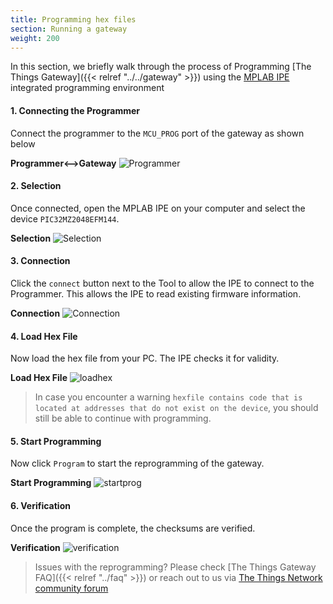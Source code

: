 ```yaml
---
title: Programming hex files
section: Running a gateway
weight: 200
---
```

In this section, we briefly walk through the process of Programming [The Things Gateway]({{< relref "../../gateway" >}}) using the [MPLAB IPE](http://microchipdeveloper.com/ipe:start) integrated programming environment

#### 1. Connecting the Programmer
Connect the programmer to the `MCU_PROG` port of the gateway as shown below

  **Programmer<-->Gateway**
    ![Programmer](../programmer.jpg)

#### 2. Selection
Once connected, open the MPLAB IPE on your computer and select the device `PIC32MZ2048EFM144`.

  **Selection**
    ![Selection](../ipe_1_selected.png)

#### 3. Connection
Click the `connect` button next to the Tool to allow the IPE to connect to the Programmer. This allows the IPE to read existing firmware information.

  **Connection**
    ![Connection](../ipe_2_connected.png)

#### 4. Load Hex File
Now load the hex file from your PC. The IPE checks it for validity.

  **Load Hex File**
    ![loadhex](../ipe_3_selected_hex.png)

> In case you encounter a warning `hexfile contains code that is located at addresses that do not exist on the device`, you should still be able to continue with programming.

#### 5. Start Programming
Now click `Program` to start the reprogramming of the gateway.

  **Start Programming**
    ![startprog](../ipe_4_start_progging.png)

#### 6. Verification
Once the program is complete, the checksums are verified. 

  **Verification**
    ![verification](../ipe_5_progging_complete.png)

> Issues with the reprogramming? Please check [The Things Gateway FAQ]({{< relref "../faq" >}}) or reach out to us via [The Things Network community forum](https://www.thethingsnetwork.org/forum) 
